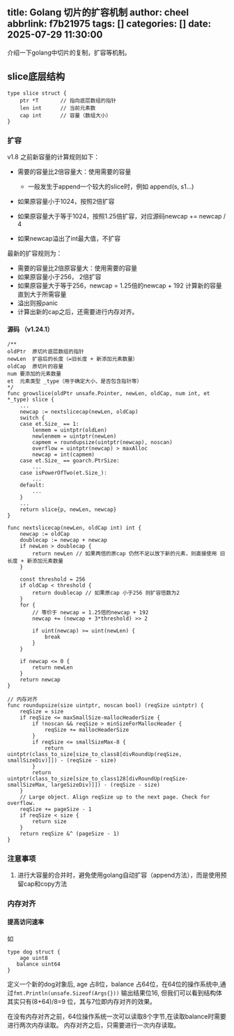 title: Golang 切片的扩容机制
author: cheel
abbrlink: f7b21975
tags: []
categories: []
date: 2025-07-29 11:30:00
---
介绍一下golang中切片的复制，扩容等机制。
<!-- more-->
## slice底层结构

```golang
type slice struct {
    ptr *T       // 指向底层数组的指针
    len int      // 当前元素数
    cap int      // 容量（数组大小）
}
```


### 扩容


v1.8 之前新容量的计算规则如下： 
- 需要的容量比2倍容量大：使用需要的容量 
  - 一般发生于append一个较大的slice时，例如 append(s, s1...)   

- 如果原容量小于1024，按照2倍扩容  
- 如果原容量大于等于1024，按照1.25倍扩容，对应源码newcap += newcap / 4  
- 如果newcap溢出了int最大值，不扩容

最新的扩容规则为：

- 需要的容量比2倍原容量大：使用需要的容量
- 如果原容量小于256， 2倍扩容
- 如果原容量大于等于256，newcap = 1.25倍的newcap + 192 计算新的容量直到大于所需容量
- 溢出则报panic
- 计算出新的cap之后，还需要进行内存对齐。


#### 源码 （v1.24.1）

```golang
/**
oldPtr	原切片底层数组的指针
newLen	扩容后的长度（=旧长度 + 新添加元素数量）
oldCap	原切片的容量
num	要添加的元素数量
et	元素类型 _type（用于确定大小、是否包含指针等）
*/
func growslice(oldPtr unsafe.Pointer, newLen, oldCap, num int, et *_type) slice {
	...
	newcap := nextslicecap(newLen, oldCap)
	switch {
	case et.Size_ == 1:
		lenmem = uintptr(oldLen)
		newlenmem = uintptr(newLen)
		capmem = roundupsize(uintptr(newcap), noscan)
		overflow = uintptr(newcap) > maxAlloc
		newcap = int(capmem)
	case et.Size_ == goarch.PtrSize:
		...
	case isPowerOfTwo(et.Size_):
		...
	default:
		...
	}
	...
	return slice{p, newLen, newcap}
}

func nextslicecap(newLen, oldCap int) int {
	newcap := oldCap
	doublecap := newcap + newcap
	if newLen > doublecap {
		return newLen // 如果两倍的原cap 仍然不足以放下新的元素，则直接使用 旧长度 + 新添加元素数量
	}

	const threshold = 256
	if oldCap < threshold {
		return doublecap // 如果原cap 小于256 则扩容倍数为2
	}
	for {
        // 等价于 newcap = 1.25倍的newcap + 192
		newcap += (newcap + 3*threshold) >> 2

		if uint(newcap) >= uint(newLen) {
			break
		}
	}

	if newcap <= 0 {
		return newLen
	}
	return newcap
}

// 内存对齐
func roundupsize(size uintptr, noscan bool) (reqSize uintptr) {
	reqSize = size
	if reqSize <= maxSmallSize-mallocHeaderSize {
		if !noscan && reqSize > minSizeForMallocHeader { 
			reqSize += mallocHeaderSize
		}
		if reqSize <= smallSizeMax-8 {
			return uintptr(class_to_size[size_to_class8[divRoundUp(reqSize, smallSizeDiv)]]) - (reqSize - size)
		}
		return uintptr(class_to_size[size_to_class128[divRoundUp(reqSize-smallSizeMax, largeSizeDiv)]]) - (reqSize - size)
	}
	// Large object. Align reqSize up to the next page. Check for overflow.
	reqSize += pageSize - 1
	if reqSize < size {
		return size
	}
	return reqSize &^ (pageSize - 1)
}
```
### 注意事项

1. 进行大容量的合并时，避免使用golang自动扩容（append方法），而是使用预留cap和copy方法


### 内存对齐

#### 提高访问速率

如 
```golang 
type dog struct {
	age uint8
   balance uint64
}
```
定义一个新的dog对象后, age 占8位，balance 占64位，在64位的操作系统中,通过```fmt.Println(unsafe.Sizeof(Args{}))``` 输出结果位16, 但我们可以看到结构体其实只有(8+64)/8=9 位，其与7位即内存对齐的效果。

在没有内存对齐之前，64位操作系统一次可以读取8个字节,在读取balance时需要进行两次内存读取。
内存对齐之后，只需要进行一次内存读取。